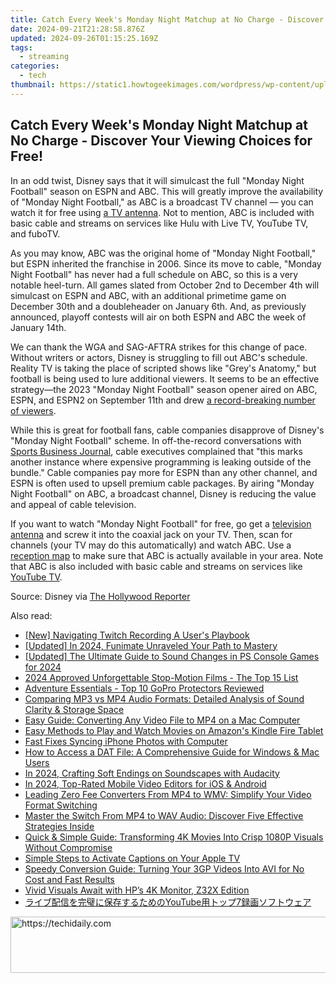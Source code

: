```yaml
---
title: Catch Every Week's Monday Night Matchup at No Charge - Discover Your Viewing Choices for Free!
date: 2024-09-21T21:28:58.876Z
updated: 2024-09-26T01:15:25.169Z
tags:
  - streaming
categories:
  - tech
thumbnail: https://static1.howtogeekimages.com/wordpress/wp-content/uploads/2022/01/NFL-Footballs-Header.jpg
---
```


## Catch Every Week's Monday Night Matchup at No Charge - Discover Your Viewing Choices for Free!

In an odd twist, Disney says that it will simulcast the full "Monday Night Football" season on ESPN and ABC. This will greatly improve the availability of "Monday Night Football," as ABC is a broadcast TV channel — you can watch it for free using [a TV antenna](https://www.amazon.com/Upgraded-Amplified-360°Reception-Amplifier-Channels-20ft/dp/B0CH7X86NS/?tag=htg-v2-5563a5i-20&ascsubtag=UUhtgUeUpU2000417&asc%5Frefurl=https%3A%2F%2Fwww.howtogeek.com%2Fyou-can-watch-monday-night-football-for-free-this-season%2F&asc%5Fcampaign=Short-Term). Not to mention, ABC is included with basic cable and streams on services like Hulu with Live TV, YouTube TV, and fuboTV.

 As you may know, ABC was the original home of "Monday Night Football," but ESPN inherited the franchise in 2006\. Since its move to cable, "Monday Night Football" has never had a full schedule on ABC, so this is a very notable heel-turn. All games slated from October 2nd to December 4th will simulcast on ESPN and ABC, with an additional primetime game on December 30th and a doubleheader on January 6th. And, as previously announced, playoff contests will air on both ESPN and ABC the week of January 14th.

 We can thank the WGA and SAG-AFTRA strikes for this change of pace. Without writers or actors, Disney is struggling to fill out ABC's schedule. Reality TV is taking the place of scripted shows like "Grey's Anatomy," but football is being used to lure additional viewers. It seems to be an effective strategy—the 2023 "Monday Night Football" season opener aired on ABC, ESPN, and ESPN2 on September 11th and drew [a record-breaking number of viewers](https://www.hollywoodreporter.com/tv/tv-news/nfl-week-1-2023-tv-ratings-1235587742/).

 While this is great for football fans, cable companies disapprove of Disney's "Monday Night Football" scheme. In off-the-record conversations with [Sports Business Journal](https://www.sportsbusinessjournal.com/SB-Blogs/Newsletter-Media/2023/09/18.aspx), cable executives complained that "this marks another instance where expensive programming is leaking outside of the bundle." Cable companies pay more for ESPN than any other channel, and ESPN is often used to upsell premium cable packages. By airing "Monday Night Football" on ABC, a broadcast channel, Disney is reducing the value and appeal of cable television.

 If you want to watch "Monday Night Football" for free, go get a [television antenna](https://www.amazon.com/Upgraded-Amplified-360°Reception-Amplifier-Channels-20ft/dp/B0CH7X86NS/?tag=htg-v2-5563a5i-20&ascsubtag=UUhtgUeUpU2000417&asc%5Frefurl=https%3A%2F%2Fwww.howtogeek.com%2Fyou-can-watch-monday-night-football-for-free-this-season%2F&asc%5Fcampaign=Short-Term) and screw it into the coaxial jack on your TV. Then, scan for channels (your TV may do this automatically) and watch ABC. Use a [reception map](https://www.fcc.gov/media/engineering/dtvmaps) to make sure that ABC is actually available in your area. Note that ABC is also included with basic cable and streams on services like [YouTube TV](https://tv.youtube.com/welcome/).

 Source: Disney via [The Hollywood Reporter](https://www.hollywoodreporter.com/tv/tv-news/monday-night-abc-full-season-espn-1235592577/)

<ins class="adsbygoogle"
     style="display:block"
     data-ad-format="autorelaxed"
     data-ad-client="ca-pub-7571918770474297"
     data-ad-slot="1223367746"></ins>

<ins class="adsbygoogle"
     style="display:block"
     data-ad-client="ca-pub-7571918770474297"
     data-ad-slot="8358498916"
     data-ad-format="auto"
     data-full-width-responsive="true"></ins>

<span class="atpl-alsoreadstyle">Also read:</span>
<div><ul>
<li><a href="https://screen-video-capture.techidaily.com/new-navigating-twitch-recording-a-users-playbook/"><u>[New] Navigating Twitch Recording A User's Playbook</u></a></li>
<li><a href="https://fox-hovers.techidaily.com/updated-in-2024-funimate-unraveled-your-path-to-mastery/"><u>[Updated] In 2024, Funimate Unraveled Your Path to Mastery</u></a></li>
<li><a href="https://article-files.techidaily.com/updated-the-ultimate-guide-to-sound-changes-in-ps-console-games-for-2024/"><u>[Updated] The Ultimate Guide to Sound Changes in PS Console Games for 2024</u></a></li>
<li><a href="https://fox-http.techidaily.com/2024-approved-unforgettable-stop-motion-films-the-top-15-list/"><u>2024 Approved Unforgettable Stop-Motion Films - The Top 15 List</u></a></li>
<li><a href="https://extra-tips.techidaily.com/adventure-essentials-top-10-gopro-protectors-reviewed/"><u>Adventure Essentials - Top 10 GoPro Protectors Reviewed</u></a></li>
<li><a href="https://media-tips.techidaily.com/comparing-mp3-vs-mp4-audio-formats-detailed-analysis-of-sound-clarity-and-storage-space/"><u>Comparing MP3 vs MP4 Audio Formats: Detailed Analysis of Sound Clarity & Storage Space</u></a></li>
<li><a href="https://media-tips.techidaily.com/easy-guide-converting-any-video-file-to-mp4-on-a-mac-computer/"><u>Easy Guide: Converting Any Video File to MP4 on a Mac Computer</u></a></li>
<li><a href="https://media-tips.techidaily.com/easy-methods-to-play-and-watch-movies-on-amazons-kindle-fire-tablet/"><u>Easy Methods to Play and Watch Movies on Amazon's Kindle Fire Tablet</u></a></li>
<li><a href="https://extra-tips.techidaily.com/fast-fixes-syncing-iphone-photos-with-computer/"><u>Fast Fixes Syncing iPhone Photos with Computer</u></a></li>
<li><a href="https://media-tips.techidaily.com/how-to-access-a-dat-file-a-comprehensive-guide-for-windows-and-mac-users/"><u>How to Access a DAT File: A Comprehensive Guide for Windows & Mac Users</u></a></li>
<li><a href="https://extra-tips.techidaily.com/in-2024-crafting-soft-endings-on-soundscapes-with-audacity/"><u>In 2024, Crafting Soft Endings on Soundscapes with Audacity</u></a></li>
<li><a href="https://some-approaches.techidaily.com/in-2024-top-rated-mobile-video-editors-for-ios-and-android/"><u>In 2024, Top-Rated Mobile Video Editors for iOS & Android</u></a></li>
<li><a href="https://media-tips.techidaily.com/leading-zero-fee-converters-from-mp4-to-wmv-simplify-your-video-format-switching/"><u>Leading Zero Fee Converters From MP4 to WMV: Simplify Your Video Format Switching</u></a></li>
<li><a href="https://media-tips.techidaily.com/master-the-switch-from-mp4-to-wav-audio-discover-five-effective-strategies-inside/"><u>Master the Switch From MP4 to WAV Audio: Discover Five Effective Strategies Inside</u></a></li>
<li><a href="https://media-tips.techidaily.com/quick-and-simple-guide-transforming-4k-movies-into-crisp-1080p-visuals-without-compromise/"><u>Quick & Simple Guide: Transforming 4K Movies Into Crisp 1080P Visuals Without Compromise</u></a></li>
<li><a href="https://media-tips.techidaily.com/simple-steps-to-activate-captions-on-your-apple-tv/"><u>Simple Steps to Activate Captions on Your Apple TV</u></a></li>
<li><a href="https://media-tips.techidaily.com/1723620231867-speedy-conversion-guide-turning-your-3gp-videos-into-avi-for-no-cost-and-fast-results/"><u>Speedy Conversion Guide: Turning Your 3GP Videos Into AVI for No Cost and Fast Results</u></a></li>
<li><a href="https://extra-information.techidaily.com/vivid-visuals-await-with-hps-4k-monitor-z32x-edition/"><u>Vivid Visuals Await with HP’s 4K Monitor, Z32X Edition</u></a></li>
<li><a href="https://video-capture.techidaily.com/youtube7/"><u>ライブ配信を完璧に保存するためのYouTube用トップ7録画ソフトウェア</u></a></li>
</ul></div>

<!-- affiliate ads begin -->
<a href="https://aligracehair.sjv.io/c/5597632/1997662/19272" target="_top" id="1997662">
  <img src="//a.impactradius-go.com/display-ad/19272-1997662" border="0" alt="https://techidaily.com" width="728" height="90"/>
</a>
<img height="0" width="0" src="https://aligracehair.sjv.io/i/5597632/1997662/19272" style="position:absolute;visibility:hidden;" border="0" />
<!-- affiliate ads end -->


